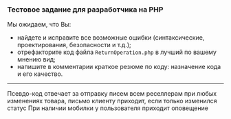 ### Тестовое задание для разработчика на PHP
Мы ожидаем, что Вы:
* найдете и исправите все возможные ошибки (синтаксические, проектирования, безопасности и т.д.);
* отрефакторите код файла `ReturnOperation.php` в лучший по вашему мнению вид;
* напишите в комментарии краткое резюме по коду: назначение кода и его качество.

---

Псевдо-код отвечает за отправку писем всем реселлерам при любых изменениях товара, письмо клиенту приходит, если только изменился статус
При наличии мобилки у пользователя приходит оповещение

